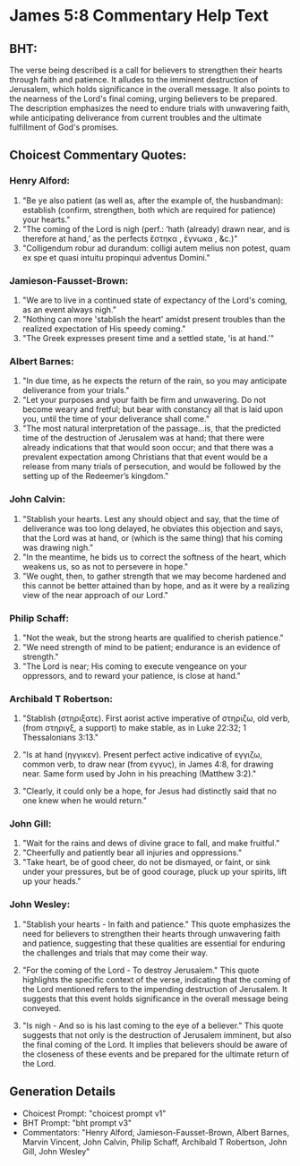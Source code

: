 # James 5:8 Commentary Help Text

## BHT:
The verse being described is a call for believers to strengthen their hearts through faith and patience. It alludes to the imminent destruction of Jerusalem, which holds significance in the overall message. It also points to the nearness of the Lord's final coming, urging believers to be prepared. The description emphasizes the need to endure trials with unwavering faith, while anticipating deliverance from current troubles and the ultimate fulfillment of God's promises.

## Choicest Commentary Quotes:
### Henry Alford:
1. "Be ye also patient (as well as, after the example of, the husbandman): establish (confirm, strengthen, both which are required for patience) your hearts." 
2. "The coming of the Lord is nigh (perf.: ‘hath (already) drawn near, and is therefore at hand,’ as the perfects ἕστηκα , ἔγνωκα , &c.)"
3. "Colligendum robur ad durandum: colligi autem melius non potest, quam ex spe et quasi intuitu propinqui adventus Domini."

### Jamieson-Fausset-Brown:
1. "We are to live in a continued state of expectancy of the Lord's coming, as an event always nigh."
2. "Nothing can more 'stablish the heart' amidst present troubles than the realized expectation of His speedy coming."
3. "The Greek expresses present time and a settled state, 'is at hand.'"

### Albert Barnes:
1. "In due time, as he expects the return of the rain, so you may anticipate deliverance from your trials."
2. "Let your purposes and your faith be firm and unwavering. Do not become weary and fretful; but bear with constancy all that is laid upon you, until the time of your deliverance shall come."
3. "The most natural interpretation of the passage...is, that the predicted time of the destruction of Jerusalem was at hand; that there were already indications that that would soon occur; and that there was a prevalent expectation among Christians that that event would be a release from many trials of persecution, and would be followed by the setting up of the Redeemer’s kingdom."

### John Calvin:
1. "Stablish your hearts. Lest any should object and say, that the time of deliverance was too long delayed, he obviates this objection and says, that the Lord was at hand, or (which is the same thing) that his coming was drawing nigh."
2. "In the meantime, he bids us to correct the softness of the heart, which weakens us, so as not to persevere in hope."
3. "We ought, then, to gather strength that we may become hardened and this cannot be better attained than by hope, and as it were by a realizing view of the near approach of our Lord."

### Philip Schaff:
1. "Not the weak, but the strong hearts are qualified to cherish patience." 
2. "We need strength of mind to be patient; endurance is an evidence of strength." 
3. "The Lord is near; His coming to execute vengeance on your oppressors, and to reward your patience, is close at hand."

### Archibald T Robertson:
1. "Stablish (στηριξατε). First aorist active imperative of στηριζω, old verb, (from στηριγξ, a support) to make stable, as in Luke 22:32; 1 Thessalonians 3:13." 

2. "Is at hand (ηγγικεν). Present perfect active indicative of εγγιζω, common verb, to draw near (from εγγυς), in James 4:8, for drawing near. Same form used by John in his preaching (Matthew 3:2)."

3. "Clearly, it could only be a hope, for Jesus had distinctly said that no one knew when he would return."

### John Gill:
1. "Wait for the rains and dews of divine grace to fall, and make fruitful."
2. "Cheerfully and patiently bear all injuries and oppressions."
3. "Take heart, be of good cheer, do not be dismayed, or faint, or sink under your pressures, but be of good courage, pluck up your spirits, lift up your heads."

### John Wesley:
1. "Stablish your hearts - In faith and patience." This quote emphasizes the need for believers to strengthen their hearts through unwavering faith and patience, suggesting that these qualities are essential for enduring the challenges and trials that may come their way.

2. "For the coming of the Lord - To destroy Jerusalem." This quote highlights the specific context of the verse, indicating that the coming of the Lord mentioned refers to the impending destruction of Jerusalem. It suggests that this event holds significance in the overall message being conveyed.

3. "Is nigh - And so is his last coming to the eye of a believer." This quote suggests that not only is the destruction of Jerusalem imminent, but also the final coming of the Lord. It implies that believers should be aware of the closeness of these events and be prepared for the ultimate return of the Lord.


## Generation Details
- Choicest Prompt: "choicest prompt v1"
- BHT Prompt: "bht prompt v3"
- Commentators: "Henry Alford, Jamieson-Fausset-Brown, Albert Barnes, Marvin Vincent, John Calvin, Philip Schaff, Archibald T Robertson, John Gill, John Wesley"
